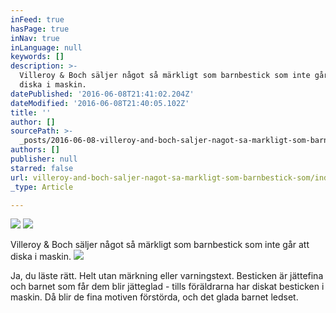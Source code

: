 ```yaml
---
inFeed: true
hasPage: true
inNav: true
inLanguage: null
keywords: []
description: >-
  Villeroy & Boch säljer något så märkligt som barnbestick som inte går att
  diska i maskin. 
datePublished: '2016-06-08T21:41:02.204Z'
dateModified: '2016-06-08T21:40:05.102Z'
title: ''
author: []
sourcePath: >-
  _posts/2016-06-08-villeroy-and-boch-saljer-nagot-sa-markligt-som-barnbestick-som.md
authors: []
publisher: null
starred: false
url: villeroy-and-boch-saljer-nagot-sa-markligt-som-barnbestick-som/index.html
_type: Article

---
```

![](https://the-grid-user-content.s3-us-west-2.amazonaws.com/df0644c4-e44a-4494-8dbb-736f731bce00.jpg)
![](https://the-grid-user-content.s3-us-west-2.amazonaws.com/49f4a955-2c23-4b4a-b4df-b2fbe5efe914.jpg)

Villeroy & Boch säljer något så märkligt som barnbestick som inte går att diska i maskin. ![](https://the-grid-user-content.s3-us-west-2.amazonaws.com/ff3b5f84-9bdf-4959-89fb-c4b20a59393a.jpg)

Ja, du läste rätt. Helt utan märkning eller varningstext. Besticken är jättefina och barnet som får dem blir jätteglad - tills föräldrarna har diskat besticken i maskin. Då blir de fina motiven förstörda, och det glada barnet ledset.
